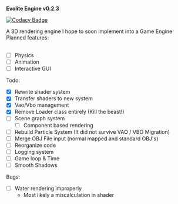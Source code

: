 <b>Evolite Engine v0.2.3</b>

[![Codacy Badge](https://api.codacy.com/project/badge/Grade/75a73f27b1b24a529f02300a8739bb9e)](https://www.codacy.com/app/joshua90123/EvoliteEngine?utm_source=github.com&amp;utm_medium=referral&amp;utm_content=SoraCasus/EvoliteEngine&amp;utm_campaign=Badge_Grade)

A 3D rendering engine I hope to soon implement into a Game Engine
Planned features: 
<br>
<br>
- [ ] Physics
- [ ] Animation
- [ ] Interactive GUI

Todo:
- [x] Rewrite shader system
- [x] Transfer shaders to new system
- [x] Vao/Vbo management
- [x] Remove Loader class entirely (Kill the beast!)
- [ ] Scene graph system
    - [ ] Component based rendering
- [ ] Rebuild Particle System (It did not survive VAO / VBO Migration)
- [ ] Merge OBJ File input (normal mapped and standard OBJ's)
- [ ] Reorganize code
- [ ] Logging system
- [ ] Game loop & Time
- [ ] Smooth Shadows

Bugs:
- [ ] Water rendering improperly
    - Most likely a miscalculation in shader
